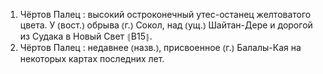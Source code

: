 ---
---

1. Чёртов Палец
: высокий остроконечный утес-останец желтоватого цвета. У ⦅вост.⦆ обрыва ⦅г.⦆ Сокол, над ⦅ущ.⦆ Шайтан-Дере и дорогой из Судака в Новый Свет ⦃В15⦄.
2. Чёртов Палец
: недавнее ⦅назв.⦆, присвоенное ⦅г.⦆ Балалы-Кая на некоторых картах последних лет.
